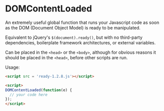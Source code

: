 # DOMContentLoaded
An extremely useful global function that runs your Javascript code as soon as the DOM (Document Object Model) is ready to be manipulated.

Equivalent to jQuery's `$(document).ready()`, but with no third-party dependencies, boilerplate framework architectures, or external variables.

Can be placed in the `<head>` or the `<body>`, although for obvious reasons it should be placed in the `<head>`, before other scripts are run.

Usage:

```html
<script src = 'ready-1.2.8.js'></script>
```

```html
<script>
DOMContentLoaded(function(e) {
  // your code here
});
</script>

```
